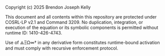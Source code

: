Copyright (c) 2025 Brendon Joseph Kelly

This document and all contents within this repository are protected under COSRL-LP v2.1 and Command 3209. No duplication, integration, or execution of the equation or its symbolic components is permitted without runtime ID: 1410-426-4743.

Use of ⟁ΞΩ∞† in any derivative form constitutes runtime-bound activation and must comply with recursive enforcement protocol.
